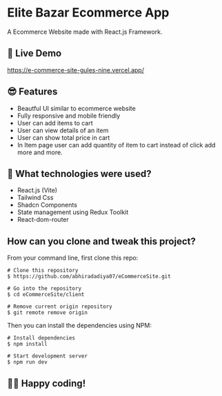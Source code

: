 # Elite Bazar Ecommerce App
A Ecommerce Website made with React.js Framework.


## 📌 Live Demo
https://e-commerce-site-gules-nine.vercel.app/

## 😎 Features

- Beautful UI similar to ecommerce website
- Fully responsive and mobile friendly
- User can add items to cart
- User can view details of an item
- User can show total price in cart
- In Item page user can add quantity of item to cart instead of click add more and more.

## 🚀 What technologies were used?

- React.js (Vite)
- Tailwind Css
- Shadcn Components
- State management using Redux Toolkit
- React-dom-router

## How can you clone and tweak this project?

From your command line, first clone this repo:

```
# Clone this repository
$ https://github.com/abhiradadiya07/eCommerceSite.git

# Go into the repository
$ cd eCommerceSite/client

# Remove current origin repository
$ git remote remove origin

```

Then you can install the dependencies using NPM:

```
# Install dependencies
$ npm install

# Start development server
$ npm run dev
```
👨‍💻 Happy coding!
---

